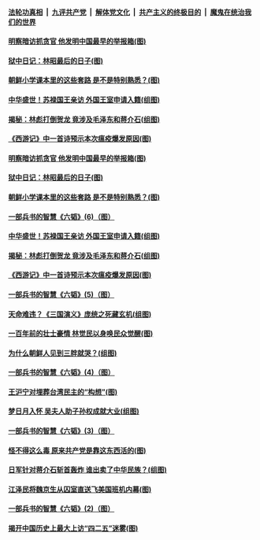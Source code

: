 

####  [法轮功真相](../../../../basic/blob/master/README.md?t=04300901) &nbsp;|&nbsp; [九评共产党](../../../../9ping.md/blob/master/README.md?t=04300901) &nbsp;|&nbsp; [解体党文化](../../../../jtdwh.md/blob/master/README.md?t=04300901)  &nbsp;|&nbsp; [共产主义的终极目的](../../../../gczydzjmd.md/blob/master/README.md?t=04300901) &nbsp;|&nbsp; [魔鬼在统治我们的世界](../../../../mgztzwmdsj.md/blob/master/README.md?t=04300901) 

#### [明察暗访抓贪官 他发明中国最早的举报箱(图)](../pages/p6/931083.md?t=04300901) 

#### [狱中日记：林昭最后的日子(图)](../pages/p6/930345.md?t=04300901) 

#### [朝鲜小学课本里的这些套路 是不是特别熟悉？(图)](../pages/p6/931265.md?t=04300901) 

#### [中华盛世！苏禄国王亲访 外国王室申请入籍(组图)](../pages/p6/930881.md?t=04300901) 

#### [揭秘：林彪打倒贺龙 竟涉及毛泽东和蒋介石(组图)](../pages/p6/930946.md?t=04300901) 

#### [《西游记》中一首诗预示本次瘟疫爆发原因(图)](../pages/p6/931295.md?t=04300901) 

#### [明察暗访抓贪官 他发明中国最早的举报箱(图)](../pages/p6/931083.md?t=04300901) 

#### [狱中日记：林昭最后的日子(图)](../pages/p6/930345.md?t=04300901) 

#### [朝鲜小学课本里的这些套路 是不是特别熟悉？(图)](../pages/p6/931265.md?t=04300901) 

#### [一部兵书的智慧《六韬》(6)（图）](../pages/p6/930892.md?t=04300901) 

#### [中华盛世！苏禄国王亲访 外国王室申请入籍(组图)](../pages/p6/930881.md?t=04300901) 

#### [揭秘：林彪打倒贺龙 竟涉及毛泽东和蒋介石(组图)](../pages/p6/930946.md?t=04300901) 

#### [《西游记》中一首诗预示本次瘟疫爆发原因(图)](../pages/p6/931295.md?t=04300901) 

#### [一部兵书的智慧《六韬》(5)（图）](../pages/p6/930890.md?t=04300901) 

#### [天命难违？《三国演义》庞统之死藏玄机(组图)](../pages/p6/930939.md?t=04300901) 

#### [一百年前的壮士豪情 林觉民以身唤民众觉醒(图)](../pages/p6/928470.md?t=04300901) 

#### [为什么朝鲜人见到三胖就哭？(组图)](../pages/p6/931019.md?t=04300901) 

#### [一部兵书的智慧《六韬》(4)（图）](../pages/p6/930888.md?t=04300901) 

#### [王沪宁对埋葬台湾民主的“构想”(图)](../pages/p6/930009.md?t=04300901) 

#### [梦日月入怀 吴夫人助子孙权成就大业(组图)](../pages/p6/930945.md?t=04300901) 

#### [一部兵书的智慧《六韬》(3)（图）](../pages/p6/930886.md?t=04300901) 

#### [怪不得这么毒 原来共产党是靠这东西活的(图)](../pages/p6/931060.md?t=04300901) 

#### [日军针对蒋介石斩首轰炸 谁出卖了中华民族？(组图)](../pages/p6/930567.md?t=04300901) 

#### [江泽民将魏京生从囚室直送飞美国班机内幕(图)](../pages/p6/930034.md?t=04300901) 

#### [一部兵书的智慧《六韬》(2)（图）](../pages/p6/930884.md?t=04300901) 

#### [揭开中国历史上最大上访“四二五”迷雾(图)](../pages/p6/927018.md?t=04300901) 

